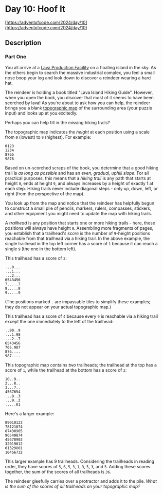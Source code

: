 # Day 10: Hoof It

[https://adventofcode.com/2024/day/10](https://adventofcode.com/2024/day/10)

## Description

### Part One

You all arrive at a [Lava Production Facility](https://adventofcode.com/2023/day/15) on a floating island in the sky. As the others begin to search the massive industrial complex, you feel a small nose boop your leg and look down to discover a <span title="i knew you would come back">reindeer</span> wearing a hard hat.

The reindeer is holding a book titled "Lava Island Hiking Guide". However, when you open the book, you discover that most of it seems to have been scorched by lava! As you're about to ask how you can help, the reindeer brings you a blank [topographic map](https://en.wikipedia.org/wiki/Topographic_map) of the surrounding area (your puzzle input) and looks up at you excitedly.

Perhaps you can help fill in the missing hiking trails?

The topographic map indicates the _height_ at each position using a scale from `0` (lowest) to `9` (highest). For example:

    0123
    1234
    8765
    9876

Based on un-scorched scraps of the book, you determine that a good hiking trail is _as long as possible_ and has an _even, gradual, uphill slope_. For all practical purposes, this means that a _hiking trail_ is any path that starts at height `0`, ends at height `9`, and always increases by a height of exactly 1 at each step. Hiking trails never include diagonal steps - only up, down, left, or right (from the perspective of the map).

You look up from the map and notice that the reindeer has helpfully begun to construct a small pile of pencils, markers, rulers, compasses, stickers, and other equipment you might need to update the map with hiking trails.

A _trailhead_ is any position that starts one or more hiking trails - here, these positions will always have height `0`. Assembling more fragments of pages, you establish that a trailhead's _score_ is the number of `9`\-height positions reachable from that trailhead via a hiking trail. In the above example, the single trailhead in the top left corner has a score of `1` because it can reach a single `9` (the one in the bottom left).

This trailhead has a score of `2`:

    ...0...
    ...1...
    ...2...
    6543456
    7.....7
    8.....8
    9.....9

(The positions marked `.` are impassable tiles to simplify these examples; they do not appear on your actual topographic map.)

This trailhead has a score of `4` because every `9` is reachable via a hiking trail except the one immediately to the left of the trailhead:

    ..90..9
    ...1.98
    ...2..7
    6543456
    765.987
    876....
    987....

This topographic map contains _two_ trailheads; the trailhead at the top has a score of `1`, while the trailhead at the bottom has a score of `2`:

    10..9..
    2...8..
    3...7..
    4567654
    ...8..3
    ...9..2
    .....01

Here's a larger example:

    89010123
    78121874
    87430965
    96549874
    45678903
    32019012
    01329801
    10456732

This larger example has 9 trailheads. Considering the trailheads in reading order, they have scores of `5`, `6`, `5`, `3`, `1`, `3`, `5`, `3`, and `5`. Adding these scores together, the sum of the scores of all trailheads is _`36`_.

The reindeer gleefully carries over a protractor and adds it to the pile. _What is the sum of the scores of all trailheads on your topographic map?_
